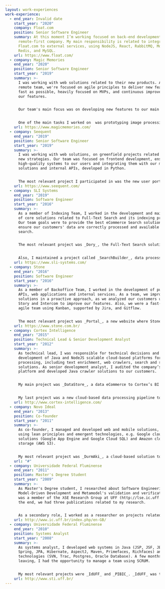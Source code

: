 ```yaml
---
layout: work-experiences
work-experience:
  - end_year: Invalid date
    start_year: "2020"
    company: Float.com
    position: Senior Software Engineer
    summary: At this moment I’m working focused on back-end development, for a
      remote-first company. My main responsibility is related to integrate
      Float.com to external services, using NodeJS, React, RabbitMQ, MongoDB,
      Redis, and MySQL.
    url: https://www.float.com/
  - company: Magic Memories
    end_year: "2020"
    position: Senior Software Engineer
    start_year: "2019"
    summary: >-
      I was working with web solutions related to their new products. As a
      remote team, we're focused on agile principles to deliver new features as
      fast as possible, heavily focused on MVPs, and continuous improvements on
      our features.


      Our team's main focus was on developing new features to our main web platform, focused on selling and distribution of media to our customers. It was developed using a wide set of technologies related to modern web and microservices architecture. The most relevant technologies were Spring Boot, Spring Cloud, Angular, Typescript, Angular Material, MySQL, Redis, Kubernetes, and AWS.


      One of the main tasks I worked on  was prototyping image processing algorithms for automatically applying templates on guest photos, focused on improving our product quality and reducing operational costs. Also, I participated in several major changes across the whole solution, like refactoring the analytics layer on the Front End project, to improve data quality and maintainability.
    url: https://www.magicmemories.com/
  - company: Seequent
    end_year: "2019"
    position: Senior Software Engineer
    start_year: "2019"
    summary: >-
      I was working with web solutions, on greenfield projects related to its
      new strategies. Our team was focused on frontend development, ensuring
      high-quality systems to our users and integrating them with our modeling
      solutions and internal APIs, developed in Python.


      The most relevant project I participated in was the new user portal. It allows users to manage projects, events, and integrations related to Leapfrog. It is developed using React, Redux, Material UI, and Typescript. Other projects included shared UI components and API integrations, using a similar set of technologies. Also, they were maintained across distributed teams located in New Zealand and Canada.
    url: https://www.seequent.com/
  - company: SLI Systems
    end_year: "2019"
    position: Software Engineer
    start_year: "2016"
    summary: >-
      As a member of Indexing Team, I worked in the development and maintenance
      of core solutions related to Full-Text Search and its indexing process.
      Our team goals were to provide the best eCommerce Search solution and
      ensure our customers' data are correctly processed and available for
      search.


      The most relevant project was _Dory_, the Full-Text Search solution used by its clients. Its technology stack was Java 8, Apache Lucene, Apache Solr, and Grizzly. One of the most important achievements I participated was prototyping a highly optimized Dory version for Near Real Time Indexing relying on Apache Kafka and several microservices for transforming, monitoring and inserting data to search servers.


      Also, I maintained a project called _SearchBuilder_, data processing pipeline responsible for consuming clients' data and transforming it into valid Search Indexes. Its technology stack was Java 8, RabbitMQ and CDH, Cloudera's distribution of Apache Hadoop.
    url: https://www.sli-systems.com/
  - company: Stone
    end_year: "2016"
    position: Software Engineer
    start_year: "2016"
    summary: >-
      As a member of Backoffice Team, I worked in the development of public
      APIs, web applications and internal services. As a team, we improved our
      solutions in a proactive approach, as we analyzed our customers using Full
      Story and Intercom to improve our features. Also, we were a fast-paced
      agile team using Kanban, supported by Jira, and Gitflow.


      The most relevant project was _Portal_, a new website where Stone clients can manage and validate their transactions. This project consisted of a UI using AngularJS, several microservices written in NodeJS and C#, and data stored on SQL Server. Before leaving the company, I developed prototypes using Redis and RethinkDB to improve overall performance.
    url: https://www.stone.com.br/
  - company: Cortex Intelligence
    end_year: "2015"
    position: Technical Lead & Senior Development Analyst
    start_year: "2012"
    summary: >-
      As technical lead, I was responsible for technical decisions and
      development of Java and NodeJS scalable cloud-based platforms for data
      processing, including text enrichment, web crawlers, search and storage
      solutions. As senior development analyst, I audited the company’s BI
      platform and developed Java crawler solutions to our customers.


      My main project was _DataStore_, a data eCommerce to Cortex’s BI solution to manage and process distinct data types from internal and external providers. Its main features were real-time subscription simulation, historical purchase, and real-time data distribution. It is a cloud-based platform using Amazon cloud solutions, e.g., EC2, Elastic Beanstalk, RDS and S3. Its technology stack was Java, Spring, NodeJS, AngularJS, RabbitMQ, Elasticsearch, PostgreSQL and RethinkDB.


      My last project was a new cloud-based data processing pipeline to crawl and transform data to _DataStore_. Its main goal was to unify all data sources provided by Cortex Intelligence in one solution. Data pipeline was developed using Spring XD, RabbitMQ and PostgreSQL. Crawlers were developed on Python using Scrapy and custom solutions written on Java. Integration between crawlers and the data pipeline relied on AWS SQS and AWS Kinesis. Elasticsearch and Kibana were used to monitor data quality and errors.
    url: http://www.cortex-intelligence.com/
  - company: Novo Ideal
    end_year: "2013"
    position: Co-founder
    start_year: "2011"
    summary: >-
      As co-founder, I managed and developed web and mobile solutions, both
      using lean principles and emergent technologies, e.g. Google cloud
      solutions (Google App Engine and Google Cloud SQL) and Amazon cloud
      storage (AWS S3).


      My most relevant project was _DurmAki_, a cloud-based solution to rent rooms for students and events, e.g., carnival and conferences. It was implemented using Play Framework and deployed on Google cloud infrastructure.
    url: "#"
  - company: Universidade Federal Fluminense
    end_year: "2011"
    position: Master's Degree Student
    start_year: "2009"
    summary: >-
      As Master's Degree student, I researched about Software Engineering,
      Model-Driven Development and Metamodel's validation and verification. I
      was a member of the λSE Research Group at UFF (http://lse.ic.uff.br). In
      the end, we had three publications related to my research.


      As a secondary role, I worked as a researcher on projects related to Model-Driven Development and Metamodel's validation and verification in oilfield (Schlumberger Brasil Research & Geoengineering Center) and mobile industries (APPI Tecnologia S/A).
    url: http://www.ic.uff.br/index.php/en-GB/
  - company: Universidade Federal Fluminense
    end_year: "2010"
    position: Systems Analyst
    start_year: "2008"
    summary: >-
      As systems analyst, I developed web systems in Java (JSP, JSF, JBoss Seam,
      Spring, JPA, Hibernate, AspectJ, Maven, Primefaces, Richfaces) and other
      technologies (SVN, Trac, Postgres, Oracle Database). A few months before
      leaving, I had the opportunity to manage a team using SCRUM.


      My most relevant projects were _IdUFF_ and _PIBIC_. _IdUFF_ was the academic system at UFF and I worked at the online class enrollment, with around 5000 students accessing during one week each semester. _PIBIC_ is the institutional scientific initiation scholarship program given by CNPQ and I worked managing and developing a web system to manage all scholarship available at UFF.
    url: http://www.sti.uff.br/
---
```

